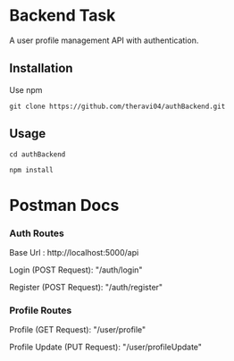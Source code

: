 # Backend Task

A user profile management API with authentication.

## Installation

Use npm

```
git clone https://github.com/theravi04/authBackend.git
```

## Usage

```
cd authBackend
```
```
npm install
```

# Postman Docs

### Auth Routes

Base Url : http://localhost:5000/api

Login (POST Request): "/auth/login"

Register (POST Request): "/auth/register"

### Profile Routes

Profile (GET Request): "/user/profile"

Profile Update (PUT Request): "/user/profileUpdate"